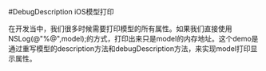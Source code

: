 #DebugDescription
iOS模型打印

在开发当中，我们很多时候需要打印模型的所有属性。如果我们直接使用NSLog(@"%@",model);的方式，打印出来只是model的内存地址。这个demo是通过重写模型的description方法和debugDescription方法，来实现model打印显示属性。
